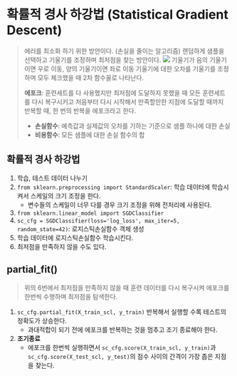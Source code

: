 # 확률적 경사 하강법 (Statistical Gradient Descent)
> 에러를 최소화 하기 위한 방안이다. (손실을 줄이는 알고리즘)
> 랜덤하게 샘플을 선택하고 기울기를 조정하며 최저점을 찾는 방안이다.
> ![](https://images.velog.io/images/arittung/post/c042f965-cbc2-4ab7-9e60-3194ed2038b0/image.png)
> 기울기가 음의 기울기이면 우로 이동, 양의 기울기이면 좌로 이동
> 기울기에 대한 오차를 기울기를 조정하며 모두 체크했을 때 2차 함수꼴로 나타난다.
>
> **에포크**: 훈련세트를 다 사용했지만 최저점에 도달하지 못했을 때 모든 훈련세트를 다시 복구시키고 처음부터 다시 시작해서 만족할만한 지점에 도달할 때까지 반복할 때, 한 번의 반복을 에포크라고 한다.
>
> - **손실함수**: 예측값과 실제값의 오차를 기하는 기준으로 샘플 하나에 대한 손실
> - **비용함수**: 모든 샘플에 대한 손실 함수의 합

## 확률적 경사 하강법
1. 학습, 테스트 데이터 나누기
2. `from sklearn.preprocessing import StandardScaler`: 학습 데이터에 학습시켜서 스케일의 크기 조정을 한다.
   - 변수들의 스케일이 너무 다를 경우 크기 조정을 위해 전처리에 사용된다.
3. `from sklearn.linear_model import SGDClassifier`
4. `sc_cfg = SGDClassifier(loss='log_loss', max_iter=5, random_state=42)`: 로지스틱손실함수 객체 생성
5. 학습 데이터에 로지스틱손실함수 학습시킨다.
6. 최저점을 만족하지 않을 수도 있다.


## partial_fit()
> 위의 6번에서 최저점을 만족하지 않을 때 훈련 데이터를 다시 복구시켜 에포크를 한번씩 수행하며 최저점을 탐색한다.

1. `sc_cfg.partial_fit(X_train_scl, y_train)` 반복해서 실행할 수록 테스트의 정확도가 상승한다.
   - 과대적합이 되기 전에 에포크를 반복하는 것을 멈추고 조기 종료해야 한다.
2. **조기종료**
   - 에포크를 한번씩 실행하면서 `sc_cfg.score(X_train_scl, y_train)`과 `sc_cfg.score(X_test_scl, y_test)`의 점수 사이의 간격이 가장 좁은 지점을 찾는다.